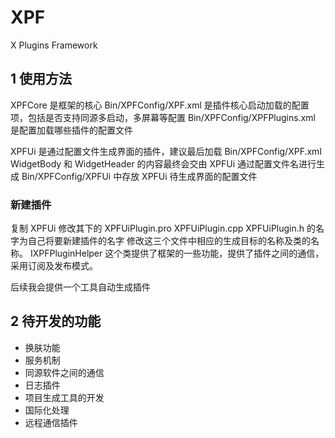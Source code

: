 # XPF

X Plugins Framework

## 1 使用方法

XPFCore 是框架的核心
Bin/XPFConfig/XPF.xml 是插件核心启动加载的配置项，包括是否支持同源多启动，多屏幕等配置
Bin/XPFConfig/XPFPlugins.xml 是配置加载哪些插件的配置文件

XPFUi 是通过配置文件生成界面的插件，建议最后加载
Bin/XPFConfig/XPF.xml WidgetBody 和 WidgetHeader 的内容最终会交由 XPFUi 通过配置文件名进行生成
Bin/XPFConfig/XPFUi 中存放 XPFUi 待生成界面的配置文件

### 新建插件

复制 XPFUi 修改其下的 XPFUiPlugin.pro XPFUiPlugin.cpp XPFUiPlugin.h 的名字为自己将要新建插件的名字
修改这三个文件中相应的生成目标的名称及类的名称。
IXPFPluginHelper 这个类提供了框架的一些功能，提供了插件之间的通信，采用订阅及发布模式。

后续我会提供一个工具自动生成插件

## 2 待开发的功能

* 换肤功能
* 服务机制
* 同源软件之间的通信
* 日志插件
* 项目生成工具的开发
* 国际化处理
* 远程通信插件
